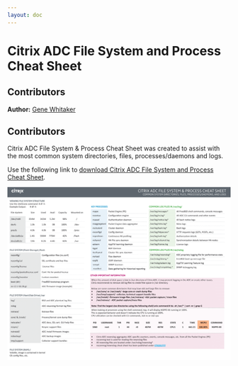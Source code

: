 ```yaml
---
layout: doc
---
```

# Citrix ADC File System and Process Cheat Sheet

## Contributors

**Author:** [Gene Whitaker](mailto:gene.whitaker@citrix.com)

## Contributors

Citrix ADC File System & Process Cheat Sheet was created to assist with the most common system directories, files, processes/daemons and logs.

Use the following link to [download Citrix ADC File System and Process Cheat Sheet](/en-us/tech-zone/learn/downloads/diagrams-posters_cheat-sheet-adc-file-system-process.pdf).

[![Cheat Sheet](/en-us/tech-zone/learn/media/diagrams-posters_cheat-sheet-adc-file-system-process_1.png)](/en-us/tech-zone/learn/downloads/diagrams-posters_cheat-sheet-adc-file-system-process.pdf)
